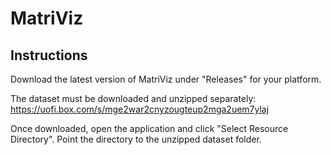 # MatriViz

## Instructions
Download the latest version of MatriViz under "Releases" for your platform.

The dataset must be downloaded and unzipped separately:
https://uofi.box.com/s/mge2war2cnyzougteup2mga2uem7ylaj


Once downloaded, open the application and click "Select Resource Directory". Point the directory to the unzipped dataset folder.


